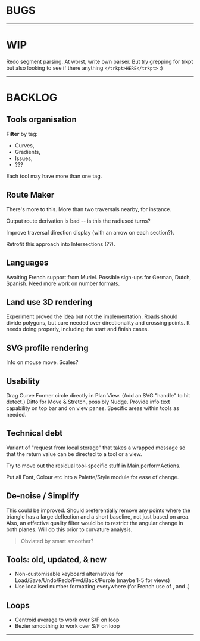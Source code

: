 
# BUGS


--- 

# WIP

Redo segment parsing. 
At worst, write own parser. 
But try grepping for trkpt but also looking to see if there anything `</trkpt>HERE</trkpt>` :)

---

# BACKLOG

## Tools organisation

**Filter** by tag:
- Curves,
- Gradients,
- Issues,
- ???

Each tool may have more than one tag.

## Route Maker

There's more to this. More than two traversals nearby, for instance.

Output route derivation is bad -- is this the radiused turns?

Improve traversal direction display (with an arrow on each section?).

Retrofit this approach into Intersections (??).

## Languages

Awaiting French support from Muriel.
Possible sign-ups for German, Dutch, Spanish.
Need more work on number formats.

## Land use 3D rendering

Experiment proved the idea but not the implementation.
Roads should divide polygons, but care needed over directionality and crossing points.
It needs doing properly, including the start and finish cases.

## SVG profile rendering

Info on mouse move.
Scales?

## Usability

Drag Curve Former circle directly in Plan View. (Add an SVG "handle" to hit detect.)
Ditto for Move & Stretch, possibly Nudge.
Provide info text capability on top bar and on view panes.
Specific areas within tools as needed.

## Technical debt

Variant of "request from local storage" that takes a wrapped message so that the return value
can be directed to a tool or a view.

Try to move out the residual tool-specific stuff in Main.performActions.

Put all Font, Colour etc into a Palette/Style module for ease of change.

## De-noise / Simplify

This could be improved. Should preferentially remove any points where the triangle has a large
deflection and a short baseline, not just based on area. Also, an effective quality filter
would be to restrict the angular change in both planes. Will do this prior to curvature analysis.
> Obviated by smart smoother?

## Tools: old, updated, & new

- Non-customisable keyboard alternatives for Load/Save/Undo/Redo/Fwd/Back/Purple (maybe 1-5 for views)
- Use localised number formatting everywhere (for French use of , and .)

## Loops

- Centroid average to work over S/F on loop
- Bezier smoothing to work over S/F on loop

 
---
